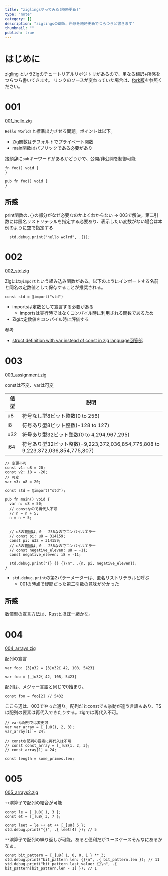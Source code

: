 ```yaml
---
title: "ziglingsやってみる(随時更新)"
type: "note"
category: []
description: "ziglingsの翻訳、所感を随時更新でつらつらと書きます"
thumbnail: ""
publish: true
---
```


# はじめに

[zigling](https://github.com/ratfactor/ziglings) というZigのチュートリアルリポジトリがあるので、単なる翻訳+所感をつらつら書いてきます。
リンクのソースが変わっていた場合は、[fork版](https://github.com/shuntaka9576/ziglings)を参照ください。

# 001
[001_hello.zig](https://github.com/ratfactor/ziglings/blob/main/exercises/001_hello.zig)

`Hello World!`と標準出力させる問題。ポイントは以下。

* Zig関数はデフォルトでプライベート関数
* main関数はパブリックである必要があり

接頭辞に`pub`キーワードがあるかどうかで、公開/非公開を制御可能
```zig:非公開関数
fn foo() void {
}
```

```zig:公開関数
pub fn foo() void {
}
```

## 所感
print関数の`.{}`の部分がなぜ必要なのかよくわからない
=> 003で解決。第二引数には匿名リストリテラルを指定する必要あり、表示したい変数がない場合は本例のように空で指定する

```zig
  std.debug.print("hello wolrd", .{});
```

# 002
[002_std.zig](https://github.com/ratfactor/ziglings/blob/main/exercises/002_std.zig)

Zigには`@import`という組み込み関数がある。以下のようにインポートする名前と同名の定数値として保存することが推奨される。

```zig
const std = @import("std")
```

* importsは定数として宣言する必要がある
  * importsは実行時ではなくコンパイル時に利用される関数であるため
* Zigは定数値をコンパイル時に評価する


参考
* [struct definition with var instead of const in zig language回答部](https://stackoverflow.com/a/62567550/695615)


# 003
[003_assignment.zig](https://github.com/ratfactor/ziglings/blob/main/exercises/003_assignment.zig)

constは不変、varは可変

|値型|説明|
|---|---|
|u8|符号なし型8ビット整数(0 to 256)|
|i8|符号あり型8ビット整数(-128 to 127)|
|u32|符号あり型32ビット整数(0 to 4,294,967,295)|
|i64|符号あり型32ビット整数(−9,223,372,036,854,775,808 to 9,223,372,036,854,775,807)|

```zig:宣言例
// 変更不可
const v1: u8 = 20;
const v2: i8 = -20;
// 可変
var v3: u8 = 20;
```

```zig:回答例
const std = @import("std");

pub fn main() void {
  var n: u8 = 50;
  // constなので再代入不可
  // n = n + 5;
  n = n + 5;


  // u8の範囲は、0 - 256なのでコンパイルエラー
  // const pi: u8 = 314159;
  const pi: u32 = 314159;
  // u8の範囲は、0 - 256なのでコンパイルエラー
  // const negative_eleven: u8 = -11;
  const negative_eleven: i8 = -11;

  std.debug.print("{} {} {}\n", .{n, pi, negative_eleven});
}
```

* `std.debug.print`の第2パラーメーターは、匿名リストリテラルと呼ぶ
  * 001の時点で疑問だった第二引数の意味が分かった

## 所感
数値型の宣言方法は、Rustとほぼ一緒かな。


# 004
[004_arrays.zig](https://github.com/ratfactor/ziglings/blob/main/exercises/004_arrays.zig)

配列の宣言

```zig:配列長を指定して宣言
var foo: [3]u32 = [3]u32{ 42, 108, 5423}
```

```zig:コンパイル時に配列長が確定している場合省略可(基本こっちを利用するかな)
var foo = [_]u32{ 42, 108, 5423}
```

配列は、メジャー言語と同じで0始まり。
```zig:要素の取得
const foo = foo[2] // 5432
```

ここら辺は、003でやった通り。配列だとconstでも挙動が違う言語もあり、TSは配列の要素は再代入できたりする。zigでは再代入不可。
```zig:配列の値変更
// varな配列では変更可
var var_array = [_]u8{1, 2, 3};
var_array[1] = 24;

// constな配列の要素に再代入は不可
// const const_array = [_]u8{1, 2, 3};
// const_array[1] = 24;
```

```zig:配列長の取得
const length = some_primes.len;
```


# 005
[005_arrays2.zig](https://github.com/ratfactor/ziglings/blob/main/exercises/005_arrays2.zig)

`++`演算子で配列の結合が可能
```zig:配列の結合
const le = [_]u8{ 1, 3 };
const et = [_]u8{ 3, 7 };

const leet = le ++ et ++ [_]u8{ 5 };
std.debug.print("{}", .{ leet[4] }); // 5
```

`**`演算子で配列の繰り返しが可能。あると便利だがユースケースそんなにあるかなぁ..
```zig:配列の繰り返し結合
const bit_pattern = [_]u8{ 1, 0, 0, 1 } ** 3;
std.debug.print("bit_pattern len: {}\n", .{ bit_pattern.len }); // 11
std.debug.print("bit_pattern last value: {}\n", .{ bit_pattern[bit_pattern.len - 1] }); // 1
```


